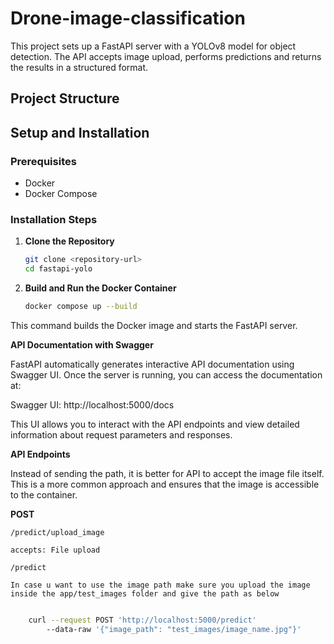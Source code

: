 # Drone-image-classification
This project sets up a FastAPI server with a YOLOv8 model for  object detection. 
The API accepts image upload, performs predictions and returns the results in a structured format.

## Project Structure



## Setup and Installation

### Prerequisites

- Docker
- Docker Compose

### Installation Steps

1. **Clone the Repository**

   ```bash
   git clone <repository-url>
   cd fastapi-yolo

2. **Build and Run the Docker Container**

    ```bash
    docker compose up --build
This command builds the Docker image and starts the FastAPI server.

**API Documentation with Swagger**

FastAPI automatically generates interactive API documentation using Swagger UI. Once the server is running, you can access the documentation at:

Swagger UI: http://localhost:5000/docs

This UI allows you to interact with the API endpoints and view detailed information about request parameters and responses.

**API Endpoints**

Instead of sending the path, it is better for API to accept the image file itself. This is a more common approach and ensures that the image is accessible to the  container.

**POST** 

    /predict/upload_image

    accepts: File upload 

    /predict

    In case u want to use the image path make sure you upload the image inside the app/test_images folder and give the path as below


```bash

    curl --request POST 'http://localhost:5000/predict'
        --data-raw '{"image_path": "test_images/image_name.jpg"}'
